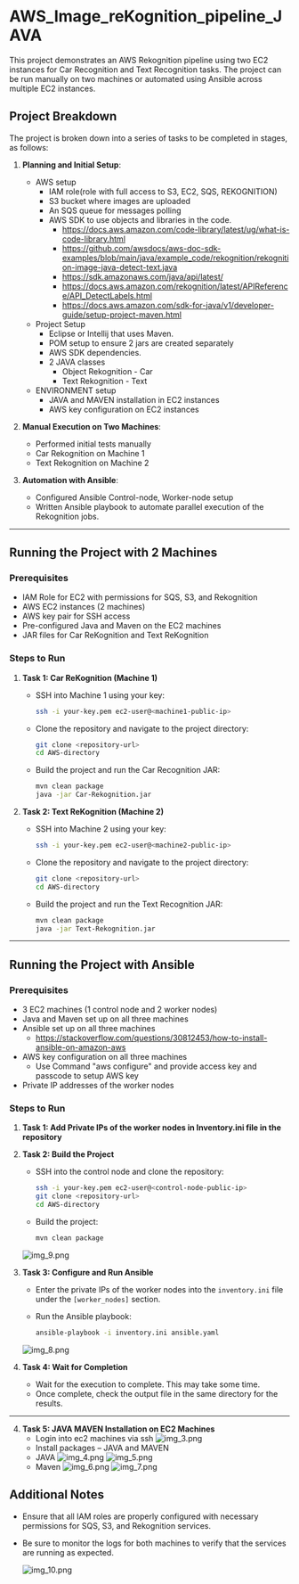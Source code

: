 # AWS_Image_reKognition_pipeline_JAVA

This project demonstrates an AWS Rekognition pipeline using two EC2 instances for Car Recognition and Text Recognition tasks. 
The project can be run manually on two machines or automated using Ansible across multiple EC2 instances.

## Project Breakdown

The project is broken down into a series of tasks to be completed in stages, as follows:

1. **Planning and Initial Setup**:
    - AWS setup 
         - IAM role(role with full access to S3, EC2, SQS, REKOGNITION)
         - S3 bucket where images are uploaded
         - An SQS queue for messages polling
         - AWS SDK to use objects and libraries in the code.
           - https://docs.aws.amazon.com/code-library/latest/ug/what-is-code-library.html
           - https://github.com/awsdocs/aws-doc-sdk-examples/blob/main/java/example_code/rekognition/rekognition-image-java-detect-text.java
           - https://sdk.amazonaws.com/java/api/latest/
           - https://docs.aws.amazon.com/rekognition/latest/APIReference/API_DetectLabels.html
           - https://docs.aws.amazon.com/sdk-for-java/v1/developer-guide/setup-project-maven.html
    - Project Setup 
      - Eclipse or Intellij that uses Maven.
      - POM setup to ensure 2 jars are created separately
      - AWS SDK dependencies.
      - 2 JAVA classes 
        - Object Rekognition - Car
        - Text Rekognition - Text
    - ENVIRONMENT setup
      - JAVA and MAVEN installation in EC2 instances
      - AWS key configuration on EC2 instances
    
2. **Manual Execution on Two Machines**:
    - Performed initial tests manually
    - Car Rekognition on Machine 1
    - Text Rekognition on Machine  2

3. **Automation with Ansible**:
    - Configured Ansible Control-node, Worker-node setup
    - Written Ansible playbook to automate parallel execution of the Rekognition jobs.
---

## Running the Project with 2 Machines

### Prerequisites
- IAM Role for EC2 with permissions for SQS, S3, and Rekognition
- AWS EC2 instances (2 machines)
- AWS key pair for SSH access
- Pre-configured Java and Maven on the EC2 machines
- JAR files for Car ReKognition and Text ReKognition

### Steps to Run

1. **Task 1: Car ReKognition (Machine 1)**
    - SSH into Machine 1 using your key:
      ```bash
      ssh -i your-key.pem ec2-user@<machine1-public-ip>
      ```
    - Clone the repository and navigate to the project directory:
      ```bash
      git clone <repository-url>
      cd AWS-directory
      ```
    - Build the project and run the Car Recognition JAR:
      ```bash
      mvn clean package
      java -jar Car-Rekognition.jar
      ```

2. **Task 2: Text ReKognition (Machine 2)**
    - SSH into Machine 2 using your key:
      ```bash
      ssh -i your-key.pem ec2-user@<machine2-public-ip>
      ```
    - Clone the repository and navigate to the project directory:
      ```bash
      git clone <repository-url>
      cd AWS-directory
      ```
    - Build the project and run the Text Recognition JAR:
      ```bash
      mvn clean package
      java -jar Text-Rekognition.jar
      ```

---

## Running the Project with Ansible

### Prerequisites
- 3 EC2 machines (1 control node and 2 worker nodes)
- Java and Maven set up on all three machines
- Ansible set up on all three machines
  - https://stackoverflow.com/questions/30812453/how-to-install-ansible-on-amazon-aws
- AWS key configuration on all three machines
  - Use Command "aws configure" and provide access key and passcode to setup AWS key
- Private IP addresses of the worker nodes

### Steps to Run

1. **Task 1: Add Private IPs of the worker nodes in Inventory.ini file in the repository**
2. **Task 2: Build the Project**
    - SSH into the control node and clone the repository:
      ```bash
      ssh -i your-key.pem ec2-user@<control-node-public-ip>
      git clone <repository-url>
      cd AWS-directory
      ```
    - Build the project:
      ```bash
      mvn clean package
      ```
   ![img_9.png](img_9.png)

2. **Task 3: Configure and Run Ansible**
    - Enter the private IPs of the worker nodes into the `inventory.ini` file under the `[worker_nodes]` section.

    - Run the Ansible playbook:
      ```bash
      ansible-playbook -i inventory.ini ansible.yaml
      ```
      
   ![img_8.png](img_8.png)

3. **Task 4: Wait for Completion**
    - Wait for the execution to complete. This may take some time.
    - Once complete, check the output file in the same directory for the results.

---

4. **Task 5: JAVA MAVEN Installation on EC2 Machines**
   - Login into ec2 machines via ssh
   ![img_3.png](img_3.png)
   - Install packages – JAVA and MAVEN
   - JAVA
   ![img_4.png](img_4.png)
   ![img_5.png](img_5.png)
   - Maven 
   ![img_6.png](img_6.png)
   ![img_7.png](img_7.png)
## Additional Notes

- Ensure that all IAM roles are properly configured with necessary permissions for SQS, S3, and Rekognition services.
- Be sure to monitor the logs for both machines to verify that the services are running as expected.

   ![img_10.png](img_10.png)
